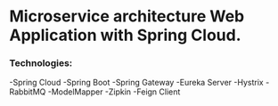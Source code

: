 # Microservice architecture Web Application with Spring Cloud.

### Technologies:

-Spring Cloud
-Spring Boot
-Spring Gateway
-Eureka Server
-Hystrix
-RabbitMQ
-ModelMapper
-Zipkin
-Feign Client

